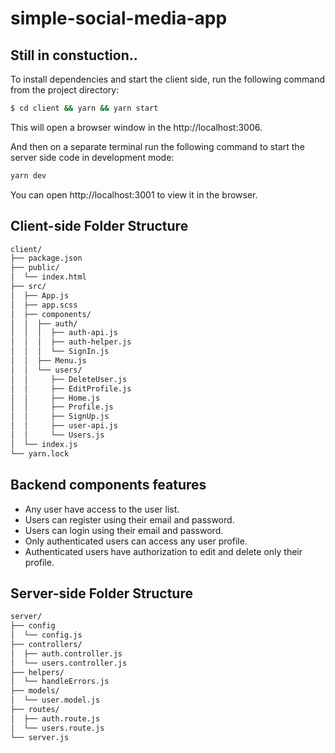 # simple-social-media-app

## Still in constuction..

To install dependencies and start the client side, run the following command from the project directory:

```zsh
$ cd client && yarn && yarn start
```

This will open a browser window in the http://localhost:3006.

And then on a separate terminal run the following command to start the server side code in development mode:

```zsh
yarn dev
```

You can open http://localhost:3001 to view it in the browser.

## Client-side Folder Structure

```zsh
client/
├── package.json
├── public/
│  └── index.html
├── src/
│  ├── App.js
│  ├── app.scss
│  ├── components/
│  │  ├── auth/
│  │  │  ├── auth-api.js
│  │  │  ├── auth-helper.js
│  │  │  └── SignIn.js
│  │  ├── Menu.js
│  │  └── users/
│  │     ├── DeleteUser.js
│  │     ├── EditProfile.js
│  │     ├── Home.js
│  │     ├── Profile.js
│  │     ├── SignUp.js
│  │     ├── user-api.js
│  │     └── Users.js
│  └── index.js
└── yarn.lock
```

## Backend components features

-   Any user have access to the user list.
-   Users can register using their email and password.
-   Users can login using their email and password.
-   Only authenticated users can access any user profile.
-   Authenticated users have authorization to edit and delete only their profile.

## Server-side Folder Structure

```zsh
server/
├── config
│  └── config.js
├── controllers/
│  ├── auth.controller.js
│  └── users.controller.js
├── helpers/
│  └── handleErrors.js
├── models/
│  └── user.model.js
├── routes/
│  ├── auth.route.js
│  └── users.route.js
└── server.js
```
